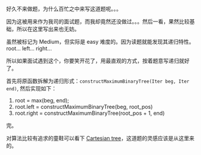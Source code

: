好久不来做题，为什么百忙之中来写这道题呢。。。

因为这被用来作为我司的面试题，而我却竟然还没做过。。。然后一看，果然比较基础，所以在这里写出来也无妨。

虽然被标记为 Medium，但实际是 easy 难度的。因为读题就能发现其递归特性。root... left... right...

所以如果面试遇到这个，你要笑开花了，用最直观的方式，按着题意写递归就好了。

首先将原函数拆解为递归形式：`constructMaximumBinaryTree(Iter beg, Iter end)`, 然后实现如下：

1. root = max(beg, end);
2. root.left = constructMaximumBinaryTree(beg, root_pos)
3. root.right = constructMaximumBinaryTree(root_pos + 1, end)

完。

对算法比较有追求的童鞋可以看下 [Cartesian tree](https://en.wikipedia.org/wiki/Cartesian_tree)，这道题的灵感应该是从这里来的。